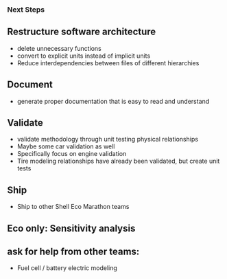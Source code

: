 ### Next Steps 
## Restructure software architecture
- delete unnecessary functions
- convert to explicit units instead of implicit units
- Reduce interdependencies between files of different hierarchies
## Document 
- generate proper documentation that is easy to read and understand
## Validate 
- validate methodology through unit testing physical relationships
- Maybe some car validation as well
- Specifically focus on engine validation
- Tire modeling relationships have already been validated, but create unit tests
## Ship 
- Ship to other Shell Eco Marathon teams
## Eco only: Sensitivity analysis 
## ask for help from other teams: 
- Fuel cell / battery electric modeling
